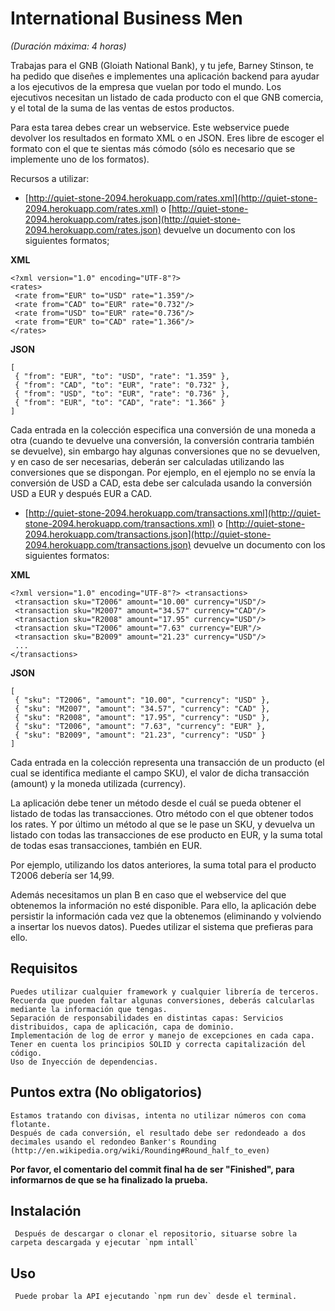 # **International Business Men**
*(Duración máxima: 4 horas)*

Trabajas para el GNB (Gloiath National Bank), y tu jefe, Barney Stinson, te ha pedido que diseñes e implementes una aplicación backend para ayudar a los ejecutivos de la empresa que vuelan por todo el mundo. Los ejecutivos necesitan un listado de cada producto con el que GNB comercia, y el total de la suma de las ventas de estos productos.

Para esta tarea debes crear un webservice. Este webservice puede devolver los resultados en formato XML o en JSON. Eres libre de escoger el formato con el que te sientas más cómodo (sólo es necesario que se implemente uno de los formatos).

Recursos a utilizar:

- [http://quiet-stone-2094.herokuapp.com/rates.xml](http://quiet-stone-2094.herokuapp.com/rates.xml) o [http://quiet-stone-2094.herokuapp.com/rates.json](http://quiet-stone-2094.herokuapp.com/rates.json) devuelve un documento con los siguientes formatos;

**XML**
```
<?xml version="1.0" encoding="UTF-8"?>
<rates>
 <rate from="EUR" to="USD" rate="1.359"/>
 <rate from="CAD" to="EUR" rate="0.732"/>
 <rate from="USD" to="EUR" rate="0.736"/>
 <rate from="EUR" to="CAD" rate="1.366"/>
</rates>
```

**JSON**
```
[
 { "from": "EUR", "to": "USD", "rate": "1.359" },
 { "from": "CAD", "to": "EUR", "rate": "0.732" },
 { "from": "USD", "to": "EUR", "rate": "0.736" },
 { "from": "EUR", "to": "CAD", "rate": "1.366" }
]
```

Cada entrada en la colección especifica una conversión de una moneda a otra (cuando te devuelve una conversión, la conversión contraria también se devuelve), sin embargo hay algunas conversiones que no se devuelven, y en caso de ser necesarias, deberán ser calculadas utilizando las conversiones que se dispongan. Por ejemplo, en el ejemplo no se envía la conversión de USD a CAD, esta debe ser calculada usando la conversión USD a EUR y después EUR a CAD.

- [http://quiet-stone-2094.herokuapp.com/transactions.xml](http://quiet-stone-2094.herokuapp.com/transactions.xml) o [http://quiet-stone-2094.herokuapp.com/transactions.json](http://quiet-stone-2094.herokuapp.com/transactions.json) devuelve un documento con los siguientes formatos:

**XML**
```
<?xml version="1.0" encoding="UTF-8"?> <transactions>
 <transaction sku="T2006" amount="10.00" currency="USD"/>
 <transaction sku="M2007" amount="34.57" currency="CAD"/>
 <transaction sku="R2008" amount="17.95" currency="USD"/>
 <transaction sku="T2006" amount="7.63" currency="EUR"/>
 <transaction sku="B2009" amount="21.23" currency="USD"/>
 ...
</transactions>
```

**JSON**
```
[
 { "sku": "T2006", "amount": "10.00", "currency": "USD" },
 { "sku": "M2007", "amount": "34.57", "currency": "CAD" },
 { "sku": "R2008", "amount": "17.95", "currency": "USD" },
 { "sku": "T2006", "amount": "7.63", "currency": "EUR" },
 { "sku": "B2009", "amount": "21.23", "currency": "USD" }
]
```

Cada entrada en la colección representa una transacción de un producto (el cual se identifica mediante el campo SKU), el valor de dicha transacción (amount) y la moneda utilizada (currency).

La aplicación debe tener un método desde el cuál se pueda obtener el listado de todas las transacciones. Otro método con el que obtener todos los rates. Y por último un método al que se le pase un SKU, y devuelva un listado con todas las transacciones de ese producto en EUR, y la suma total de todas esas transacciones, también en EUR.

Por ejemplo, utilizando los datos anteriores, la suma total para el producto T2006 debería ser 14,99.

Además necesitamos un plan B en caso que el webservice del que obtenemos la información no esté disponible. Para ello, la aplicación debe persistir la información cada vez que la obtenemos (eliminando y volviendo a insertar los nuevos datos). Puedes utilizar el sistema que prefieras para ello.

## **Requisitos**

    Puedes utilizar cualquier framework y cualquier librería de terceros.
    Recuerda que pueden faltar algunas conversiones, deberás calcularlas mediante la información que tengas.
    Separación de responsabilidades en distintas capas: Servicios distribuidos, capa de aplicación, capa de dominio.
    Implementación de log de error y manejo de excepciones en cada capa.
    Tener en cuenta los principios SOLID y correcta capitalización del código.
    Uso de Inyección de dependencias.

## **Puntos extra (No obligatorios)**

    Estamos tratando con divisas, intenta no utilizar números con coma flotante.
    Después de cada conversión, el resultado debe ser redondeado a dos decimales usando el redondeo Banker's Rounding (http://en.wikipedia.org/wiki/Rounding#Round_half_to_even)

 **Por favor, el comentario del commit final ha de ser "Finished", para informarnos de que se ha finalizado la prueba.**
 
 ## **Instalación**
 
     Después de descargar o clonar el repositorio, situarse sobre la carpeta descargada y ejecutar `npm intall`
     
 ## **Uso**
 
     Puede probar la API ejecutando `npm run dev` desde el terminal.
     
 
